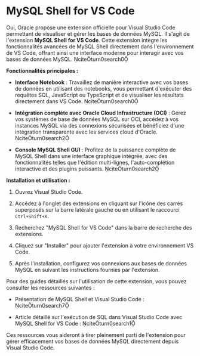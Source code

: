 # MySQL Shell for VS Code

Oui, Oracle propose une extension officielle pour Visual Studio Code permettant de visualiser et gérer les bases de données MySQL. Il s'agit de l'extension **MySQL Shell for VS Code**. Cette extension intègre les fonctionnalités avancées de MySQL Shell directement dans l'environnement de VS Code, offrant ainsi une interface moderne pour interagir avec vos bases de données MySQL. citeturn0search0

**Fonctionnalités principales :**

- **Interface Notebook** : Travaillez de manière interactive avec vos bases de données en utilisant des notebooks, vous permettant d'exécuter des requêtes SQL, JavaScript ou TypeScript et de visualiser les résultats directement dans VS Code. citeturn0search0

- **Intégration complète avec Oracle Cloud Infrastructure (OCI)** : Gérez vos systèmes de base de données MySQL sur OCI, accédez à vos instances MySQL via des connexions sécurisées et bénéficiez d'une intégration transparente avec les services cloud d'Oracle. citeturn0search2

- **Console MySQL Shell GUI** : Profitez de la puissance complète de MySQL Shell dans une interface graphique intégrée, avec des fonctionnalités telles que l'édition multi-lignes, l'auto-complétion interactive et des plugins puissants. citeturn0search2

**Installation et utilisation :**

1. Ouvrez Visual Studio Code.

2. Accédez à l'onglet des extensions en cliquant sur l'icône des carrés superposés sur la barre latérale gauche ou en utilisant le raccourci `Ctrl+Shift+X`.

3. Recherchez "MySQL Shell for VS Code" dans la barre de recherche des extensions.

4. Cliquez sur "Installer" pour ajouter l'extension à votre environnement VS Code.

5. Après l'installation, configurez vos connexions aux bases de données MySQL en suivant les instructions fournies par l'extension.

Pour des guides détaillés sur l'utilisation de cette extension, vous pouvez consulter les ressources suivantes :

- Présentation de MySQL Shell et Visual Studio Code : citeturn0search7

- Article détaillé sur l'exécution de SQL dans Visual Studio Code avec MySQL Shell for VS Code : citeturn0search1

Ces ressources vous aideront à tirer pleinement parti de l'extension pour gérer efficacement vos bases de données MySQL directement depuis Visual Studio Code. 